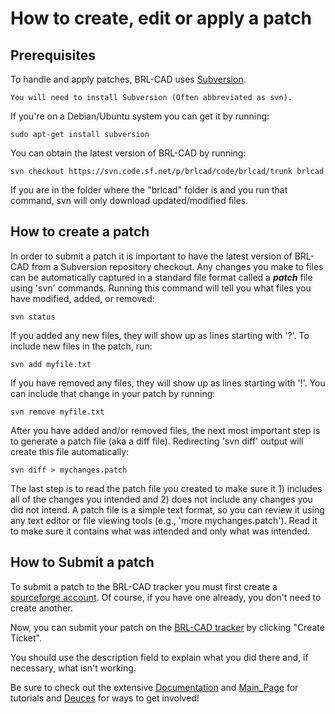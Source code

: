 # How to create, edit or apply a patch

## Prerequisites

To handle and apply patches, BRL-CAD uses
[Subversion](http://en.wikipedia.org/wiki/Apache_Subversion).

`You will need to install Subversion (Often abbreviated as svn).`

If you're on a Debian/Ubuntu system you can get it by running:

    sudo apt-get install subversion

You can obtain the latest version of BRL-CAD by running:

    svn checkout https://svn.code.sf.net/p/brlcad/code/brlcad/trunk brlcad

If you are in the folder where the "brlcad" folder is and you run that
command, svn will only download updated/modified files.

## How to create a patch

In order to submit a patch it is important to have the latest version of
BRL-CAD from a Subversion repository checkout. Any changes you make to
files can be automatically captured in a standard file format called a
***patch*** file using 'svn' commands. Running this command will tell
you what files you have modified, added, or removed:

    svn status

If you added any new files, they will show up as lines starting with
'?'. To include new files in the patch, run:

    svn add myfile.txt

If you have removed any files, they will show up as lines starting with
'!'. You can include that change in your patch by running:

    svn remove myfile.txt

After you have added and/or removed files, the next most important step
is to generate a patch file (aka a diff file). Redirecting 'svn diff'
output will create this file automatically:

    svn diff > mychanges.patch

The last step is to read the patch file you created to make sure it 1)
includes all of the changes you intended and 2) does not include any
changes you did not intend. A patch file is a simple text format, so you
can review it using any text editor or file viewing tools (e.g., 'more
mychanges.patch'). Read it to make sure it contains what was intended
and only what was intended.

## How to Submit a patch

To submit a patch to the BRL-CAD tracker you must first create a
[sourceforge account](http://sourceforge.net/). Of course, if you have
one already, you don't need to create another.

Now, you can submit your patch on the [BRL-CAD
tracker](http://sourceforge.net/tracker/?group_id=105292&atid=640804) by
clicking "Create Ticket".

You should use the description field to explain what you did there and,
if necessary, what isn't working.

Be sure to check out the extensive
[Documentation](Documentation.md) and
[Main_Page](Main_page.md) for tutorials and
[Deuces](../task/Deuces.md) for ways to get involved!
